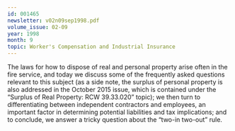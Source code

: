 ```yaml
---
id: 001465
newsletter: v02n09sep1998.pdf
volume_issue: 02-09
year: 1998
month: 9
topic: Worker's Compensation and Industrial Insurance
---
```


The laws for how to dispose of real and personal property arise often in the fire service, and today we discuss some of the frequently asked questions relevant to this subject (as a side note, the surplus of personal property is also addressed in the October 2015 issue, which is contained under the “Surplus of Real Property: RCW 39.33.020” topic); we then turn to differentiating between independent contractors and employees, an important factor in determining potential liabilities and tax implications; and to conclude, we answer a tricky question about the “two-in two-out” rule.